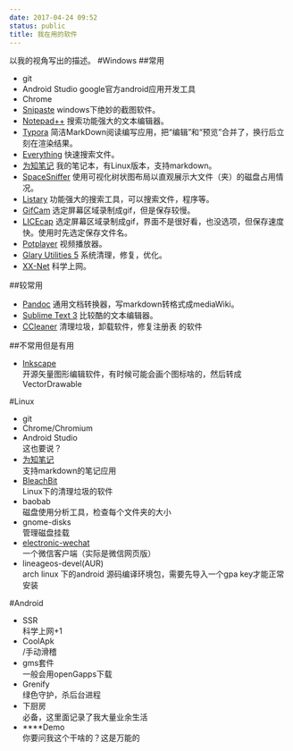```yaml
---
date: 2017-04-24 09:52
status: public
title: 我在用的软件
---
```


以我的视角写出的描述。
#Windows
##常用
- git
- Android Studio
google官方android应用开发工具
- Chrome
- [Snipaste](https://www.snipaste.com/)
windows下绝妙的截图软件。
- [Notepad++](https://notepad-plus-plus.org/)
搜索功能强大的文本编辑器。
- [Typora](https://www.typora.io/)
简洁MarkDown阅读编写应用，把“编辑”和“预览”合并了，换行后立刻在渲染结果。
- [Everything](http://www.voidtools.com/)
快速搜索文件。
- [为知笔记](http://www.wiz.cn/)
我的笔记本，有Linux版本，支持markdown。
- [SpaceSniffer](http://www.uderzo.it/main_products/space_sniffer/)
使用可视化树状图布局以直观展示大文件（夹）的磁盘占用情况。
- [Listary](http://www.listary.com/)
功能强大的搜索工具，可以搜索文件，程序等。
- [GifCam](http://blog.bahraniapps.com/gifcam/)
选定屏幕区域录制成gif，但是保存较慢。
- [LICEcap](http://www.cockos.com/licecap/)
选定屏幕区域录制成gif，界面不是很好看，也没选项，但保存速度快。使用时先选定保存文件名。
- [Potplayer](https://potplayer.daum.net/)
视频播放器。
- [Glary Utilities 5](http://www.glarysoft.com/)
系统清理，修复，优化。
- [XX-Net](https://github.com/XX-net/XX-Net)
科学上网。

##较常用
- [Pandoc](http://www.pandoc.org/)
通用文档转换器，写markdown转格式成mediaWiki。
- [Sublime Text 3](http://www.sublimetext.com/3)
比较酷的文本编辑器。
- [CCleaner](https://www.piriform.com/ccleaner)
清理垃圾，卸载软件，修复注册表 的软件

##不常用但是有用
- [Inkscape](https://inkscape.org/en/)  
开源矢量图形编辑软件，有时候可能会画个图标啥的，然后转成VectorDrawable

#Linux
- git 
- Chrome/Chromium
- Android Studio  
这也要说？
- [为知笔记](http://www.wiz.cn/)  
支持markdown的笔记应用
- [BleachBit](http://www.bleachbit.org/)  
Linux下的清理垃圾的软件
- baobab  
磁盘使用分析工具，检查每个文件夹的大小
- gnome-disks  
管理磁盘挂载
- [electronic-wechat](https://github.com/geeeeeeeeek/electronic-wechat)  
一个微信客户端（实际是微信网页版）
- lineageos-devel(AUR)  
arch linux 下的android 源码编译环境包，需要先导入一个gpa key才能正常安装

#Android
- SSR  
科学上网+1
- CoolApk  
/手动滑稽
- gms套件  
一般会用openGapps下载
- Grenify  
绿色守护，杀后台进程
- 下厨房  
必备，这里面记录了我大量业余生活
-  ****Demo  
你要问我这个干啥的？这是万能的